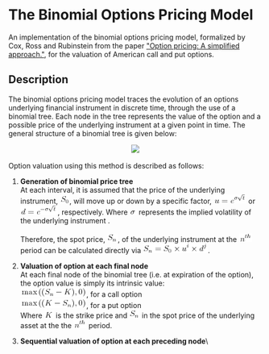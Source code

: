 # The Binomial Options Pricing Model

An implementation of the binomial options pricing model, formalized by Cox, Ross and Rubinstein from the paper ["Option pricing: A simplified approach."](https://citeseerx.ist.psu.edu/viewdoc/download;jsessionid=99A50E0DAC1766A693E68CB029ADAE07?doi=10.1.1.379.7582&rep=rep1&type=pdf), for the valuation of American call and put options.

## Description

The binomial options pricing model traces the evolution of an options underlying financial instrument in discrete time, through the use of a binomial tree. Each node in the tree represents the value of the option and a possible price of the underlying instrument at a given point in time. The general structure of a binomial tree is given below:

<p align="center"><img src="https://www.goddardconsulting.ca/image-files/binomial_MultiStepLattice.gif"></p>

Option valuation using this method is described as follows:

1. **Generation of binomial price tree**\
At each interval, it is assumed that the price of the underlying instrument, ![](images/s0.png), will move up or down by a specific factor, ![](images/uequals.png) or ![](images/dequals.png), respectively. Where ![](images/volatility.png) represents the implied volatility of the underlying instrument  .\
\
Therefore, the spot price, ![](images/sn.png), of the underlying instrument at the ![](images/nth.png) period can be calculated directly via ![](images/snequals.png).


2. **Valuation of option at each final node**\
At each final node of the binomial tree (i.e. at expiration of the option), the option value is simply its intrinsic value:\
![](images/call.png), for a call option\
![](images/put.png), for a put option\
Where ![](images/k.png) is the strike price and ![](images/sn.png) in the spot price of the underlying asset at the the ![](images/nth.png) period.

3. **Sequential valuation of option at each preceding node**\

